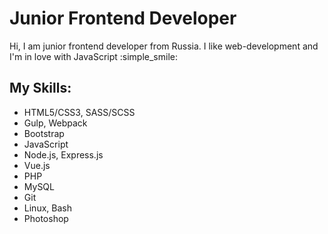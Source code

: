 # Junior Frontend Developer

Hi, I am junior frontend developer from Russia. I like web-development and I'm in love with JavaScript    :simple_smile:

## My Skills: 

- HTML5/CSS3, SASS/SCSS
- Gulp, Webpack
- Bootstrap
- JavaScript
- Node.js, Express.js
- Vue.js
- PHP
- MySQL
- Git
- Linux, Bash
- Photoshop
